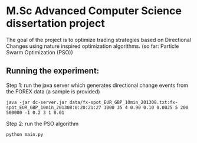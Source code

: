 # M.Sc Advanced Computer Science dissertation project

The goal of the project is to optimize trading strategies based on Directional Changes using nature inspired optimization algorithms. (so far: Particle Swarm Optimization (PSO))

## Running the experiment:

Step 1: run the java server which generates directional change events from the FOREX data (a sample is provided)
```
java -jar dc-server.jar data/fx-spot_EUR_GBP_10min_201308.txt:fx-spot_EUR_GBP_10min_201308:0:20:21:27 1000 35 4 0.90 0.10 0.0025 5 200 500000 -1 0.2 3 1 0.01
```

Step 2: run the PSO algorithm 
```
python main.py
```
